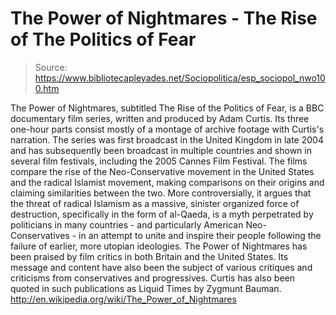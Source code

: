 # The Power of Nightmares - The Rise of The Politics of Fear

> Source: https://www.bibliotecapleyades.net/Sociopolitica/esp_sociopol_nwo100.htm

The Power of Nightmares, subtitled The
Rise of the Politics of Fear, is a BBC documentary film series,
written and produced by Adam Curtis.
Its three one-hour parts consist mostly
of a montage of archive footage with Curtis's narration. The series
was first broadcast in the United Kingdom in late 2004 and has
subsequently been broadcast in multiple countries and shown in
several film festivals, including the 2005 Cannes Film Festival.
The films compare the rise of the Neo-Conservative movement in the
United States and the radical Islamist movement, making comparisons
on their origins and claiming similarities between the two.
More controversially, it argues that the
threat of radical Islamism as a massive, sinister organized force of
destruction, specifically in the form of al-Qaeda, is a myth
perpetrated by politicians in many countries - and particularly
American Neo-Conservatives - in an attempt to unite and inspire
their people following the failure of earlier, more utopian
ideologies.
The Power of Nightmares has been praised by film critics in both
Britain and the United States. Its message and content have also
been the subject of various critiques and criticisms from
conservatives and progressives.
Curtis has also been quoted in such
publications as Liquid Times by Zygmunt Bauman.
http://en.wikipedia.org/wiki/The_Power_of_Nightmares
